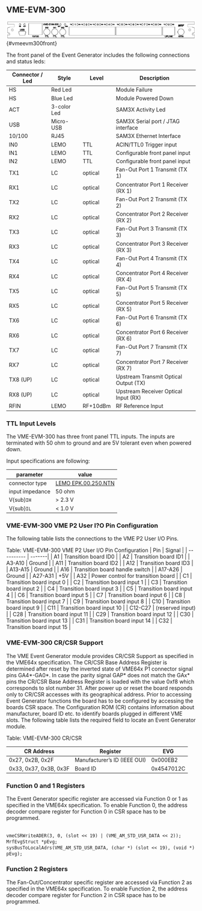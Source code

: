 ## VME-EVM-300 

![VME-EVM-300 Front Panel](images/vme-evm300-frontpanel.png){#vmeevm300front}

The front panel of the Event Generator includes the following connections and status leds:

| Connector / Led | Style | Level    |  Description |
| ----------------| ----- | -----    | ------------ |
| HS | Red Led | | Module Failure |
| HS | Blue Led | | Module Powered Down |
| ACT | 3-color Led | | SAM3X Activity Led |
| USB | Micro-USB | | SAM3X Serial port / JTAG interface |
| 10/100 | RJ45| | SAM3X Ethernet Interface |
| IN0 | LEMO | TTL | ACIN/TTL0 Trigger input |
| IN1 | LEMO | TTL | Configurable front panel input |
| IN2 | LEMO | TTL | Configurable front panel input |
| TX1             | LC    | optical  | Fan-Out Port 1 Transmit (TX 1) |
| RX1             | LC    | optical  |  Concentrator Port 1 Receiver (RX 1) |
| TX2             | LC    | optical  | Fan-Out Port 2 Transmit (TX 2) |
| RX2             | LC    | optical  |  Concentrator Port 2 Receiver (RX 2) |
| TX3             | LC    | optical  | Fan-Out Port 3 Transmit (TX 3) |
| RX3             | LC    | optical  |  Concentrator Port 3 Receiver (RX 3) |
| TX4             | LC    | optical  | Fan-Out Port 4 Transmit (TX 4) |
| RX4             | LC    | optical  |  Concentrator Port 4 Receiver (RX 4) |
| TX5             | LC    | optical  | Fan-Out Port 5 Transmit (TX 5) |
| RX5             | LC    | optical  |  Concentrator Port 5 Receiver (RX 5) |
| TX6             | LC    | optical  | Fan-Out Port 6 Transmit (TX 6) |
| RX6             | LC    | optical  |  Concentrator Port 6 Receiver (RX 6) |
| TX7             | LC    | optical  | Fan-Out Port 7 Transmit (TX 7) |
| RX7             | LC    | optical  |  Concentrator Port 7 Receiver (RX 7) |
| TX8 (UP)        | LC    | optical  | Upstream Transmit Optical Output (TX) |
| RX8 (UP)        | LC    | optical  | Upstream Receiver Optical Input (RX) |
| RFIN            | LEMO  | RF+10dBm | RF Reference Input |


### TTL Input Levels

The VME-EVM-300 has three front panel TTL inputs. 
The inputs are terminated with 50 ohm to ground and are 5V tolerant even when powered down.

Input specifications are following:

| parameter       | value |
| ---------       | ----- |
| connector type  | [LEMO EPK.00.250.NTN](https://www.lemo.com/int_en/solutions/specialties/00-nim-camac/epk-00-250-ntn.html) | 
| input impedance | 50 ohm |
| V{sub}`IH`      | > 2.3 V |
| V{sub}`IL`      | < 1.0 V |

### VME-EVM-300 VME P2 User I?O Pin Configuration

The following table lists the connections to the VME P2 User I/O Pins.

Table: VME-EVM-300 VME P2 User I/O Pin Configuration
|  Pin       | Signal |
| ---------- | -------|
| A1         |  Transition board ID0                         |
| A2         |  Transition board ID1                         |
| A3-A10     |  Ground                                       |
| A11        |  Transition board ID2                         |
| A12        |  Transition board ID3                         |
| A13-A15    |  Ground                                       |
| A16        |  Transition board handle switch               |
| A17-A26    |   Ground                                      |
| A27-A31    |  +5V                                          |
| A32        |  Power control for transition board           |
| C1         |  Transition board input 0                     |
| C2         |  Transition board input 1                     |
| C3         |  Transition board input 2                     |
| C4         |  Transition board input 3                     |
| C5         |  Transition board input 4                     |
| C6         |  Transition board input 5                     |
| C7         |  Transition board input 6                     |
| C8         |  Transition board input 7                     |
| C9         |  Transition board input 8                     |
| C10        |  Transition board input 9                     |
| C11        |  Transition board input 10                    |
| C12-C27    |  (reserved input)                             |
| C28        |  Transition board input 11                    |
| C29        |  Transition board input 12                    |
| C30        |  Transition board input 13                    |
| C31        |  Transition board input 14                    |
| C32        | Transition board input 15                     |



### VME-EVM-300 CR/CSR Support

The VME Event Generator module provides CR/CSR Support as specified in the VME64x specification. 
The CR/CSR Base Address Register is determined after reset by the inverted state of VME64x P1 connector signal pins GA4*-GA0*. 
In case the parity signal GAP* does not match the GAx* pins the CR/CSR Base Address Register is loaded with the value 0xf8 which corresponds to slot number 31.
After power up or reset the board responds only to CR/CSR accesses with its geographical address. 
Prior to accessing Event Generator functions the board has to be configured by accessing the boards CSR space.
The Configuration ROM (CR) contains information about manufacturer, board ID etc. to identify boards plugged in different VME slots. 
The following table lists the required field to locate an Event Generator module.

Table: VME-EVM-300 CR/CSR

|  CR Address | Register        | EVG  |
| ----------- | --------        | ---  |
| 0x27, 0x2B, 0x2F           | Manufacturer’s ID (IEEE OUI)  | 0x000EB2
| 0x33, 0x37, 0x3B, 0x3F     | Board ID                      | 0x4547012C

### Function 0 and 1 Registers
The Event Generator specific register are accessed via Function 0 or 1 as specified 
in the VME64x specification. 
To enable Function 0, the address decoder compare register for Function 0 in CSR space has to be programmed.

```

vmeCSRWriteADER(3, 0, (slot << 19) | (VME_AM_STD_USR_DATA << 2)); 
MrfEvgStruct *pEvg;
sysBusToLocalAdrs(VME_AM_STD_USR_DATA, (char *) (slot << 19), (void *) pEvg);

```

### Function 2 Registers

The Fan-Out/Concentrator specific register are accessed via Function 2 as specified 
in the VME64x specification. 
To enable Function 2, the address decoder compare register for Function 2 in CSR space has to be programmed.
